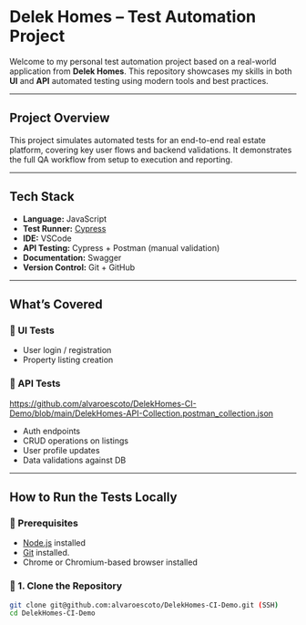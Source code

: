 # Delek Homes – Test Automation Project

Welcome to my personal test automation project based on a real-world application from **Delek Homes**. This repository showcases my skills in both **UI** and **API** automated testing using modern tools and best practices.

---

## Project Overview

This project simulates automated tests for an end-to-end real estate platform, covering key user flows and backend validations. It demonstrates the full QA workflow from setup to execution and reporting.

---

## Tech Stack

- **Language:** JavaScript
- **Test Runner:** [Cypress](https://www.cypress.io/)
- **IDE:** VSCode
- **API Testing:** Cypress + Postman (manual validation)
- **Documentation:** Swagger
- **Version Control:** Git + GitHub

---

## What’s Covered

### 🔹 UI Tests
- User login / registration
- Property listing creation

### 🔹 API Tests
https://github.com/alvaroescoto/DelekHomes-CI-Demo/blob/main/DelekHomes-API-Collection.postman_collection.json

- Auth endpoints
- CRUD operations on listings
- User profile updates
- Data validations against DB

---

##  How to Run the Tests Locally

### 🧱 Prerequisites
- [Node.js](https://nodejs.org/) installed
- [Git](https://git-scm.com/) installed.
- Chrome or Chromium-based browser installed

### 🚨 1. Clone the Repository
```bash
git clone git@github.com:alvaroescoto/DelekHomes-CI-Demo.git (SSH)
cd DelekHomes-CI-Demo





